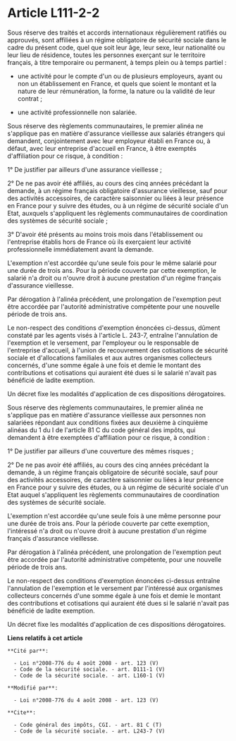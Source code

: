 # Article L111-2-2

Sous réserve des traités et accords internationaux régulièrement ratifiés ou approuvés, sont affiliées à un régime
obligatoire de sécurité sociale dans le cadre du présent code, quel que soit leur âge, leur sexe, leur nationalité ou leur
lieu de résidence, toutes les personnes exerçant sur le territoire français, à titre temporaire ou permanent, à temps plein
ou à temps partiel :

- une activité pour le compte d'un ou de plusieurs employeurs, ayant ou non un établissement en France, et quels que soient
le montant et la nature de leur rémunération, la forme, la nature ou la validité de leur contrat ;

- une activité professionnelle non salariée. 

Sous réserve des règlements communautaires, le premier alinéa ne s'applique pas en matière d'assurance vieillesse aux
salariés étrangers qui demandent, conjointement avec leur employeur établi en France ou, à défaut, avec leur entreprise
d'accueil en France, à être exemptés d'affiliation pour ce risque, à condition : 

1° De justifier par ailleurs d'une assurance vieillesse ; 

2° De ne pas avoir été affiliés, au cours des cinq années précédant la demande, à un régime français obligatoire d'assurance
vieillesse, sauf pour des activités accessoires, de caractère saisonnier ou liées à leur présence en France pour y suivre des
études, ou à un régime de sécurité sociale d'un Etat, auxquels s'appliquent les règlements communautaires de coordination des
systèmes de sécurité sociale ; 

3° D'avoir été présents au moins trois mois dans l'établissement ou l'entreprise établis hors de France où ils exerçaient
leur activité professionnelle immédiatement avant la demande. 

L'exemption n'est accordée qu'une seule fois pour le même salarié pour une durée de trois ans. Pour la période couverte par
cette exemption, le salarié n'a droit ou n'ouvre droit à aucune prestation d'un régime français d'assurance vieillesse. 

Par dérogation à l'alinéa précédent, une prolongation de l'exemption peut être accordée par l'autorité administrative
compétente pour une nouvelle période de trois ans. 

Le non-respect des conditions d'exemption énoncées ci-dessus, dûment constaté par les agents visés à l'article L. 243-7,
entraîne l'annulation de l'exemption et le versement, par l'employeur ou le responsable de l'entreprise d'accueil, à l'union
de recouvrement des cotisations de sécurité sociale et d'allocations familiales et aux autres organismes collecteurs
concernés, d'une somme égale à une fois et demie le montant des contributions et cotisations qui auraient été dues si le
salarié n'avait pas bénéficié de ladite exemption. 

Un décret fixe les modalités d'application de ces dispositions dérogatoires. 

Sous réserve des règlements communautaires, le premier alinéa ne s'applique pas en matière d'assurance vieillesse aux
personnes non salariées répondant aux conditions fixées aux deuxième à cinquième alinéas du 1 du I de l'article 81 C du code
général des impôts, qui demandent à être exemptées d'affiliation pour ce risque, à condition : 

1° De justifier par ailleurs d'une couverture des mêmes risques ; 

2° De ne pas avoir été affiliés, au cours des cinq années précédant la demande, à un régime français obligatoire de sécurité
sociale, sauf pour des activités accessoires, de caractère saisonnier ou liées à leur présence en France pour y suivre des
études, ou à un régime de sécurité sociale d'un Etat auquel s'appliquent les règlements communautaires de coordination des
systèmes de sécurité sociale. 

L'exemption n'est accordée qu'une seule fois à une même personne pour une durée de trois ans. Pour la période couverte par
cette exemption, l'intéressé n'a droit ou n'ouvre droit à aucune prestation d'un régime français d'assurance vieillesse. 

Par dérogation à l'alinéa précédent, une prolongation de l'exemption peut être accordée par l'autorité administrative
compétente, pour une nouvelle période de trois ans. 

Le non-respect des conditions d'exemption énoncées ci-dessus entraîne l'annulation de l'exemption et le versement par
l'intéressé aux organismes collecteurs concernés d'une somme égale à une fois et demie le montant des contributions et
cotisations qui auraient été dues si le salarié n'avait pas bénéficié de ladite exemption. 

Un décret fixe les modalités d'application de ces dispositions dérogatoires.

**Liens relatifs à cet article**

	**Cité par**:

	  - Loi n°2008-776 du 4 août 2008 - art. 123 (V)
	  - Code de la sécurité sociale. - art. D111-1 (V)
	  - Code de la sécurité sociale. - art. L160-1 (V)

	**Modifié par**:

	  - Loi n°2008-776 du 4 août 2008 - art. 123 (V)

	**Cite**:

	  - Code général des impôts, CGI. - art. 81 C (T)
	  - Code de la sécurité sociale. - art. L243-7 (V)
